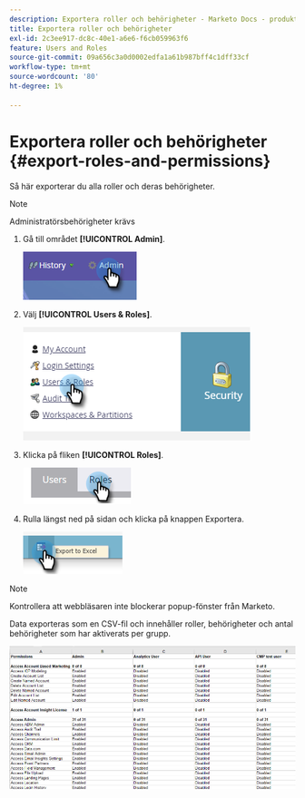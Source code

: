 ```yaml
---
description: Exportera roller och behörigheter - Marketo Docs - produktdokumentation
title: Exportera roller och behörigheter
exl-id: 2c3ee917-dc8c-40e1-a6e6-f6cb059963f6
feature: Users and Roles
source-git-commit: 09a656c3a0d0002edfa1a61b987bff4c1dff33cf
workflow-type: tm+mt
source-wordcount: '80'
ht-degree: 1%

---
```


# Exportera roller och behörigheter {#export-roles-and-permissions}

Så här exporterar du alla roller och deras behörigheter.

>[!NOTE]
>
>Administratörsbehörigheter krävs

1. Gå till området **[!UICONTROL Admin]**.

   ![](assets/export-roles-and-permissions-1.png)

1. Välj **[!UICONTROL Users & Roles]**.

   ![](assets/export-roles-and-permissions-2.png)

1. Klicka på fliken **[!UICONTROL Roles]**.

   ![](assets/export-roles-and-permissions-3.png)

1. Rulla längst ned på sidan och klicka på knappen Exportera.

   ![](assets/export-roles-and-permissions-4.png)

>[!NOTE]
>
>Kontrollera att webbläsaren inte blockerar popup-fönster från Marketo.

Data exporteras som en CSV-fil och innehåller roller, behörigheter och antal behörigheter som har aktiverats per grupp.

![](assets/export-roles-and-permissions-5.png)
